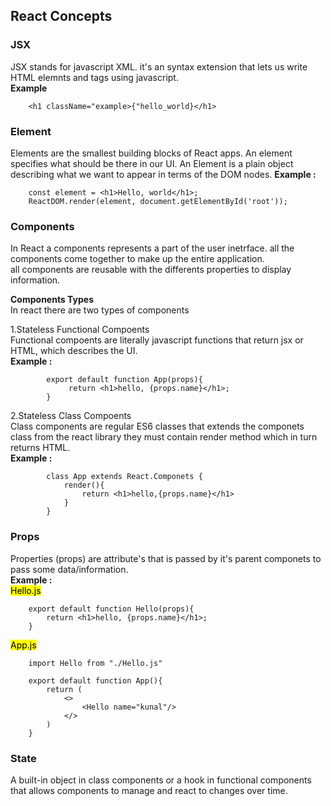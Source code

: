 ## React Concepts

### JSX

JSX stands for javascript XML.
it's an syntax extension that lets us write HTML elemnts and tags using javascript. <br/>
<b>Example</b>

        <h1 className="example>{"hello_world}</h1>

### Element

Elements are the smallest building blocks of React apps. An element specifies what should be there in our UI. An Element is a plain object describing what we want to appear in terms of the DOM nodes.
<b>Example :</b></br>

        const element = <h1>Hello, world</h1>;
        ReactDOM.render(element, document.getElementById('root'));

### Components

In React a components represents a part of the user inetrface. all the components come together to make up the entire application. <br/>
all components are reusable with the differents properties to display information.
<br/>

<b>Components Types</b><br/>
In react there are two types of components <br/>

1.Stateless Functional Compoents <br/>
Functional compoents are literally javascript functions that return jsx or HTML, which describes the UI.<br/>
<b>Example :</b><br/>

            export default function App(props){
                 return <h1>hello, {props.name}</h1>;
            }

2.Stateless Class Compoents<br/>
Class components are regular ES6 classes that extends the componets class from the react library they must contain render method which in turn returns HTML.<br/>
<b>Example :</b><br/>

            class App extends React.Componets {
                render(){
                    return <h1>hello,{props.name}</h1>
                }
            }

### Props

Properties (props) are attribute's that is passed by it's parent componets to pass some data/information. <br/>
<b>Example : </b><br/>
<mark>Hello.js</mark>

        export default function Hello(props){
            return <h1>hello, {props.name}</h1>;
        }

<mark>App.js</mark>

        import Hello from "./Hello.js"

        export default function App(){
            return (
                <>
                    <Hello name="kunal"/>
                </>
            )
        }

### State

A built-in object in class components or a hook in functional components that allows components to manage and react to changes over time.

